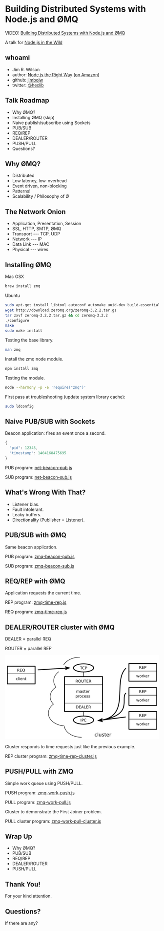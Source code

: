 Building Distributed Systems with Node.js and ØMQ
=============

VIDEO! [Building Distributed Systems with Node.js and ØMQ](https://www.youtube.com/watch?v=zgDjaJdAB9c)

A talk for [Node.js in the Wild](http://www.meetup.com/Node-js-in-the-wild/events/188786272/)

## whoami

* Jim R. Wilson
* author: [Node.js the Right Way](http://pragprog.com/book/jwnode/node-js-the-right-way) ([on Amazon](http://www.amazon.com/Node-js-Right-Way-Server-Side-JavaScript/dp/1937785734))
* github: [jimbojw](https://github.com/jimbojw)
* twitter: [@hexlib](https://twitter.com/hexlib)

## Talk Roadmap

* Why ØMQ?
* Installing ØMQ (skip)
* Naive publish/subscribe using Sockets
* PUB/SUB
* REQ/REP
* DEALER/ROUTER
* PUSH/PULL
* Questions?

## Why ØMQ?

* Distributed
* Low latency, low-overhead
* Event driven, non-blocking
* Patterns!
* Scalability / Philosophy of Ø

## The Network Onion

* Application, Presentation, Session
 * SSL, HTTP, SMTP, ØMQ
* Transport --- TCP, UDP
* Network --- IP
* Data Link --- MAC
* Physical --- wires

## Installing ØMQ

Mac OSX

```sh
brew install zmq
```

Ubuntu

```sh
sudo apt-get install libtool autoconf automake uuid-dev build-essential
wget http://download.zeromq.org/zeromq-3.2.2.tar.gz
tar zxvf zeromq-3.2.2.tar.gz && cd zeromq-3.2.2
./configure
make
sudo make install
```

Testing the base library.

```sh
man zmq
```

Install the zmq node module.

```sh
npm install zmq
```

Testing the module.

```sh
node --harmony -p -e 'require("zmq")'
```

First pass at troubleshooting (update system library cache):

```sh
sudo ldconfig
```

## Naive PUB/SUB with Sockets

Beacon application: fires an event once a second.

```js
{
  "pid": 12345,
  "timestamp": 1404168475695
}
```

PUB program: [net-beacon-pub.js](net-beacon-pub.js)

SUB program: [net-beacon-sub.js](net-beacon-sub.js)

## What's Wrong With That?

* Listener bias.
* Fault intolerant.
* Leaky buffers.
* Directionality (Publisher = Listener).

## PUB/SUB with ØMQ

Same beacon application.

PUB program: [zmq-beacon-pub.js](zmq-beacon-pub.js)

SUB program: [zmq-beacon-sub.js](zmq-beacon-sub.js)

## REQ/REP with ØMQ

Application requests the current time.

REP program: [zmq-time-rep.js](zmq-time-rep.js)

REQ program: [zmq-time-req.js](zmq-time-req.js)

## DEALER/ROUTER cluster with ØMQ

DEALER = parallel REQ

ROUTER = parallel REP

![Figure of REP cluster using DEALER/ROUTER](rep-cluster.png)

Cluster responds to time requests just like the previous example.

REP cluster program: [zmq-time-rep-cluster.js](zmq-time-rep-cluster.js)

## PUSH/PULL with ZMQ

Simple work queue using PUSH/PULL.

PUSH program: [zmq-work-push.js](zmq-work-push.js)

PULL program: [zmq-work-pull.js](zmq-work-pull.js)

Cluster to demonstrate the First Joiner problem.

PULL cluster program: [zmq-work-pull-cluster.js](zmq-work-pull-cluster.js)

## Wrap Up

* Why ØMQ?
* PUB/SUB
* REQ/REP
* DEALER/ROUTER
* PUSH/PULL

## Thank You!

For your kind attention.

## Questions?

If there are any?

